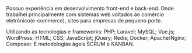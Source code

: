 Possuo experiência em desenvolvimento front-end e back-end. Onde trabalhei principalmente com sistemas web voltados ao comércio eletrônico(e-commerce), sites para empresas de pequeno porte.

Utilizando as tecnologias e frameworks: PHP; Laravel; MySQL; Vue.js; WordPress; HTML; CSS; JavaScript; jQuery; Redis; Docker; Apache/Nginx; Composer. E metodologias ágeis SCRUM e KANBAN.
<!---
brumota/brumota is a ✨ special ✨ repository because its `README.md` (this file) appears on your GitHub profile.
You can click the Preview link to take a look at your changes.
--->
